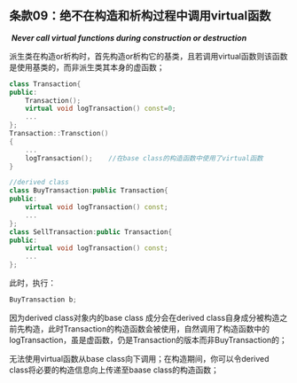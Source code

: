 ## 条款09：绝不在构造和析构过程中调用virtual函数

​			***Never call virtual functions during construction or destruction***

派生类在构造or析构时，首先构造or析构它的基类，且若调用virtual函数则该函数是使用基类的，而非派生类其本身的虚函数；

```c++
class Transaction{
public:
	Transaction();
	virtual void logTransaction() const=0;
	...
};
Transaction::Transction()
{
	...
    logTransaction();    //在base class的构造函数中使用了virtual函数
}

//derived class
class BuyTransaction:public Transaction{
public:
    virtual void logTransaction() const;
    ...
};
class SellTransaction:public Transaction{
public:
    virtual void logTransaction() const;
    ...
};
```

此时，执行：

```c++
BuyTransaction b;
```

因为derived class对象内的base class 成分会在derived class自身成分被构造之前先构造，此时Transaction的构造函数会被使用，自然调用了构造函数中的logTransaction，虽是虚函数，仍是Transaction的版本而非BuyTransaction的；



无法使用virtual函数从base class向下调用；在构造期间，你可以令derived class将必要的构造信息向上传递至baase class的构造函数；